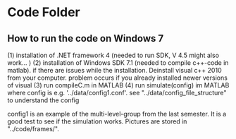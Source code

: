 # Code Folder 

## How to run the code on Windows 7

(1) installation of .NET framework 4 (needed to run SDK, V 4.5 might also work... )
(2) installation of Windows SDK 7.1 (needed to compile c++-code in matlab). if there are issues while the installation. Deinstall visual c++ 2010 from your computer. problem occurs if you already installed newer versions of visual
(3) run compileC.m in MATLAB
(4) run simulate(config) im MATLAB where config is e.g. '../data/config1.conf'. see "../data/config_file_structure" to understand the config

config1 is an example of the multi-level-group from the last semester. It is a good test to see if the simulation works.
Pictures are stored in "../code/frames/".